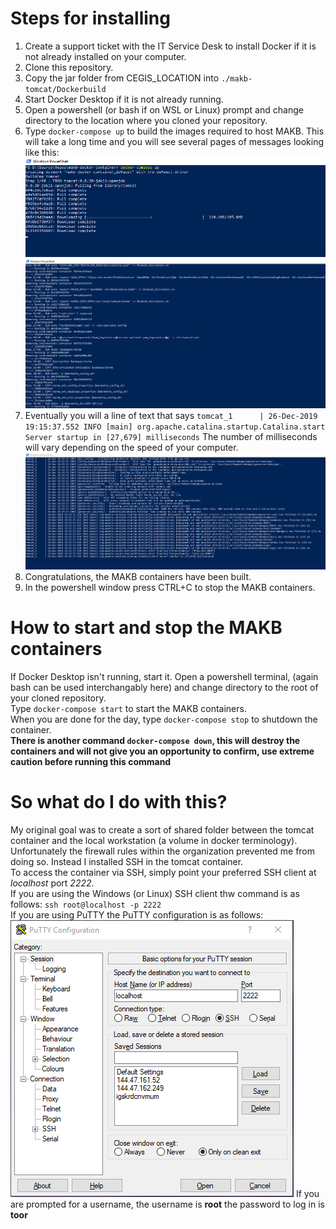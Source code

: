 # Steps for installing
1.  Create a support ticket with the IT Service Desk to install Docker if it is not already installed on your computer.
2.  Clone this repository.
3.  Copy the jar folder from CEGIS_LOCATION into `./makb-tomcat/Dockerbuild`
4.  Start Docker Desktop if it is not already running.
5.  Open a powershell (or bash if on WSL or Linux) prompt and change directory to the location where you cloned your repository.
6.  Type `docker-compose up` to build the images required to host MAKB.  This will take a long time and you will see several pages of messages looking like this:
![Screenshot of install](images/install61.png)
![Screenshot of install](images/install62.png)
7.  Eventually you will a line of text that says `tomcat_1      | 26-Dec-2019 19:15:37.552 INFO [main] org.apache.catalina.startup.Catalina.start Server startup in [27,679] milliseconds`  The number of milliseconds will vary depending on the speed of your computer. 
![Screenshot of install](images/install63.png) 
8.  Congratulations, the MAKB containers have been built.
9.  In the powershell window press CTRL+C to stop the MAKB containers.
# How to start and stop the MAKB containers
If Docker Desktop isn't running, start it.
Open a powershell terminal, (again bash can be used interchangably here) and change directory to the root of your cloned repository.  
Type `docker-compose start` to start the MAKB containers.  
When you are done for the day, type `docker-compose stop` to shutdown the container.   
__There is another command `docker-compose down`, this will destroy the containers and will not give you an opportunity to confirm, use extreme caution before running this command__
# So what do I do with this?
My original goal was to create a sort of shared folder between the tomcat container and the local workstation (a volume in docker terminology). Unfortunately the firewall rules within the organization prevented me from doing so.  Instead I installed SSH in the tomcat container.  
To access the container via SSH, simply point your preferred SSH client at _localhost_ port _2222_.  
If you are using the Windows (or Linux) SSH client thw command is as follows: `ssh root@localhost -p 2222`  
If you are using PuTTY the PuTTY configuration is as follows:
![PuTTY configuration](images/putty1.png)
If you are prompted for a username, the username is __root__ the password to log in is __toor__


